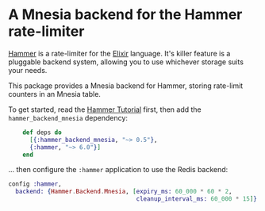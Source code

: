 # A Mnesia backend for the Hammer rate-limiter

[Hammer](https://github.com/ExHammer/hammer) is a rate-limiter for
the [Elixir](https://elixir-lang.org/) language. It's killer feature is a
pluggable backend system, allowing you to use whichever storage suits your
needs.

This package provides a Mnesia backend for Hammer, storing rate-limit counters in an Mnesia table.

To get started, read
the [Hammer Tutorial](https://hexdocs.pm/hammer/tutorial.html) first, then add
the `hammer_backend_mnesia` dependency:

```elixir
    def deps do
      [{:hammer_backend_mnesia, "~> 0.5"},
      {:hammer, "~> 6.0"}]
    end
```

... then configure the `:hammer` application to use the Redis backend:

```elixir
config :hammer,
  backend: {Hammer.Backend.Mnesia, [expiry_ms: 60_000 * 60 * 2,
                                    cleanup_interval_ms: 60_000 * 15]}
```
